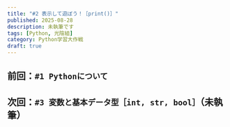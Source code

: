 ```yaml
---
title: "#2 表示して遊ぼう！［print()］"
published: 2025-08-28
description: 未執筆です
tags: [Python, 光陰組]
category: Python学習大作戦
draft: true
---
```


## 前回：`#1 Pythonについて`
## 次回：`#3 変数と基本データ型［int, str, bool］`（未執筆）
